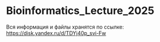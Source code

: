# Bioinformatics_Lecture_2025

 Вся информация и файлы хранятся по ссылке:
 https://disk.yandex.ru/d/TDYj40p_svi-Fw
